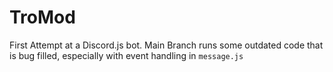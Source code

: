 # TroMod
First Attempt at a Discord.js bot. Main Branch runs some outdated code that is bug filled, especially with event handling in `message.js`

